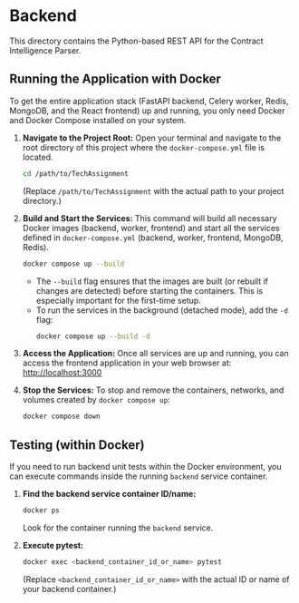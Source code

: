 # Backend

This directory contains the Python-based REST API for the Contract Intelligence Parser.

## Running the Application with Docker

To get the entire application stack (FastAPI backend, Celery worker, Redis, MongoDB, and the React frontend) up and running, you only need Docker and Docker Compose installed on your system.

1.  **Navigate to the Project Root:**
    Open your terminal and navigate to the root directory of this project where the `docker-compose.yml` file is located.

    ```bash
    cd /path/to/TechAssignment
    ```
    (Replace `/path/to/TechAssignment` with the actual path to your project directory.)

2.  **Build and Start the Services:**
    This command will build all necessary Docker images (backend, worker, frontend) and start all the services defined in `docker-compose.yml` (backend, worker, frontend, MongoDB, Redis).

    ```bash
    docker compose up --build
    ```

    *   The `--build` flag ensures that the images are built (or rebuilt if changes are detected) before starting the containers. This is especially important for the first-time setup.
    *   To run the services in the background (detached mode), add the `-d` flag:
        ```bash
        docker compose up --build -d
        ```

3.  **Access the Application:**
    Once all services are up and running, you can access the frontend application in your web browser at:
    [http://localhost:3000](http://localhost:3000)

4.  **Stop the Services:**
    To stop and remove the containers, networks, and volumes created by `docker compose up`:

    ```bash
    docker compose down
    ```

## Testing (within Docker)

If you need to run backend unit tests within the Docker environment, you can execute commands inside the running `backend` service container.

1.  **Find the backend service container ID/name:**
    ```bash
    docker ps
    ```
    Look for the container running the `backend` service.

2.  **Execute pytest:**
    ```bash
    docker exec <backend_container_id_or_name> pytest
    ```
    (Replace `<backend_container_id_or_name>` with the actual ID or name of your backend container.)